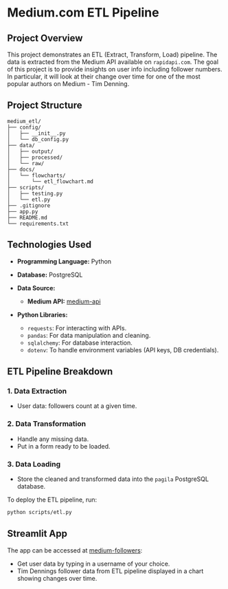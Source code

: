 # **Medium.com ETL Pipeline**

## **Project Overview**

This project demonstrates an ETL (Extract, Transform, Load) pipeline. The data is extracted from the Medium API available on `rapidapi.com`. The goal of this project is to provide insights on user info including follower numbers. In particular, it will look at their change over time for one of the most popular authors on Medium - Tim Denning.

## **Project Structure**
```
medium_etl/
├── config/
│   ├── __init__.py
│   └── db_config.py
├── data/
│   ├── output/
│   ├── processed/
│   └── raw/
├── docs/
│   └── flowcharts/
│       └── etl_flowchart.md
├── scripts/
│   ├── testing.py
│   └── etl.py
├── .gitignore
├── app.py
├── README.md
└── requirements.txt
```

## **Technologies Used**
- **Programming Language:** Python
- **Database:** PostgreSQL
- **Data Source:**
  - **Medium API:** [medium-api](https://medium2.p.rapidapi.com/)

- **Python Libraries:**
  - `requests`: For interacting with APIs.
  - `pandas`: For data manipulation and cleaning.
  - `sqlalchemy`: For database interaction.
  - `dotenv`: To handle environment variables (API keys, DB credentials).

## **ETL Pipeline Breakdown**

### **1. Data Extraction**
- User data: followers count at a given time.
  
### **2. Data Transformation**
- Handle any missing data.
- Put in a form ready to be loaded.

### **3. Data Loading**
- Store the cleaned and transformed data into the `pagila` PostgreSQL database.

To deploy the ETL pipeline, run:

```bash
python scripts/etl.py
```
## **Streamlit App**
The app can be accessed at [medium-followers](https://medium-followers.streamlit.app/):
- Get user data by typing in a username of your choice.
- Tim Dennings follower data from ETL pipeline displayed in a chart showing changes over time.
